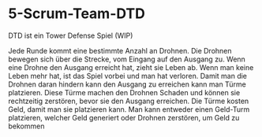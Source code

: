# 5-Scrum-Team-DTD
DTD ist ein Tower Defense Spiel (WIP)

Jede Runde kommt eine bestimmte Anzahl an Drohnen.
Die Drohnen bewegen sich über die Strecke, vom Eingang auf den Ausgang zu.
Wenn eine Drohne den Ausgang erreicht hat, zieht sie Leben ab.
Wenn man keine Leben mehr hat, ist das Spiel vorbei und man hat verloren.
Damit man die Drohnen daran hindern kann den Ausgang zu erreichen kann man Türme platzieren.
Diese Türme machen den Drohnen Schaden und können sie rechtzeitig zerstören, bevor sie den Ausgang erreichen.
Die Türme kosten Geld, damit man sie platzieren kann. Man kann entweder einen Geld-Turm platzieren, welcher Geld generiert oder Drohnen zerstören, um Geld zu bekommen
